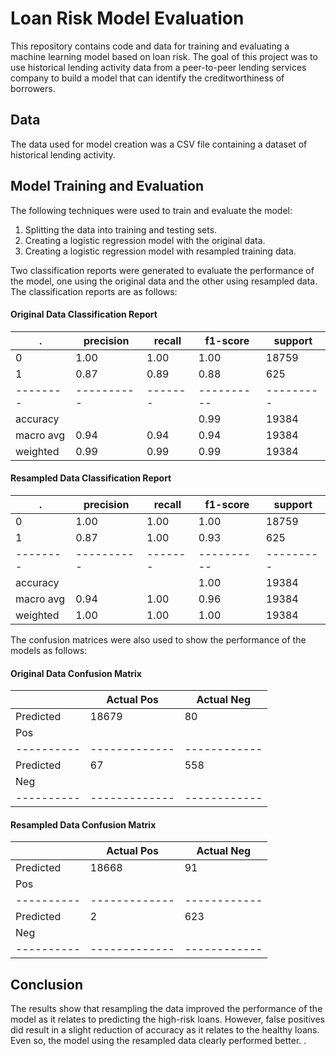 # Loan Risk Model Evaluation
This repository contains code and data for training and evaluating a machine learning model based on loan risk. The goal of this project was to use historical lending activity data from a peer-to-peer lending services company to build a model that can identify the creditworthiness of borrowers.

## Data
The data used for model creation was a CSV file containing a dataset of historical lending activity. 

## Model Training and Evaluation
The following techniques were used to train and evaluate the model:

1. Splitting the data into training and testing sets.
2. Creating a logistic regression model with the original data.
3. Creating a logistic regression model with resampled training data.

Two classification reports were generated to evaluate the performance of the model, one using the original data and the other using resampled data. The classification reports are as follows:

#### Original Data Classification Report
| .        | precision | recall | f1-score | support |
| -------- | ----------| -------| ---------|---------|
|        0 | 1.00      | 1.00   | 1.00     | 18759   |
|        1 | 0.87      | 0.89   | 0.88     | 625     |  
| -------- | ----------| -------|----------|---------|
| accuracy |           |        | 0.99     | 19384   |
| macro avg| 0.94      | 0.94   | 0.94     | 19384   |
| weighted | 0.99      | 0.99   | 0.99     | 19384   |

#### Resampled Data Classification Report
| .        | precision | recall | f1-score | support |
| -------- | ----------| -------| ---------|---------|
|        0 | 1.00      | 1.00   | 1.00     | 18759   |
|        1 | 0.87      | 1.00   | 0.93     | 625     |  
| -------- | ----------| -------|----------|---------|
| accuracy |           |        | 1.00     | 19384   |
| macro avg| 0.94      | 1.00   | 0.96     | 19384   |
| weighted | 1.00      | 1.00   | 1.00     | 19384   |

The confusion matrices were also used to show the performance of the models as follows:

#### Original Data Confusion Matrix
|          | Actual Pos  | Actual Neg |
|----------| ------------|------------|
| Predicted| 18679       | 80         |
| Pos      |             |            |
|----------|-------------|------------|
| Predicted| 67          | 558        |
| Neg      |             |            |
|----------|-------------|------------|         

#### Resampled Data Confusion Matrix
|          | Actual Pos  | Actual Neg |
|----------| ------------|------------|
| Predicted| 18668       | 91         |
| Pos      |             |            |
|----------|-------------|------------|
| Predicted| 2           | 623        |
| Neg      |             |            |
|----------|-------------|------------|  


## Conclusion
The results show that resampling the data improved the performance of the model as it relates to predicting the high-risk loans.  However, false positives did result in a slight reduction of accuracy as it relates to the healthy loans.  Even so, the model using the resampled data clearly performed better. 
. 
